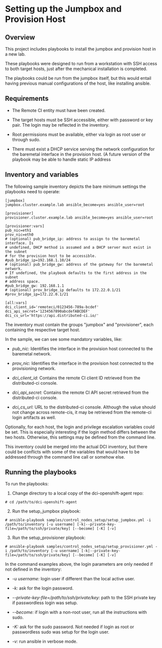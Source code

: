 # Setting up the Jumpbox and Provision Host

## Overview

This project includes playbooks to install the jumpbox and provision host in a new lab.

These playbooks were designed to run from a workstation with SSH access to both target hosts, just after the mechanical installation is completed.

The playbooks could be run from the jumpbox itself, but this would entail having previous manual configurations of the host, like installing ansible.

## Requirements

- The Remote CI entity must have been created.

- The target hosts must be SSH accessible, either with password or key pair. The login may be reflected in the inventory.

- Root permissions must be available, either via login as root user or through sudo.

- There must exist a DHCP service serving the network configuration for the baremetal interface in the provision host. (A future version of the playbook may be able to handle static IP address

## Inventory and variables

The following sample inventory depicts the bare minimum settings the playbooks need to operate:

```
[jumpbox]
jumpbox.cluster.example.lab ansible_become=yes ansible_user=root

[provisioner]
provisioner.cluster.example.lab ansible_become=yes ansible_user=root

[provisioner:vars]
pub_nic=eth1
prov_nic=eth0
# (optional) pub_bridge_ip: address to assign to the baremetal interface. Is
# undefined, DHCP method is assumed and a DHCP server must exist in the subnet
# for the provision host to be accessible.
#pub_bridge_ip=192.168.1.10/24
# (optional) pub_bridge_gw: address of the gateway for the baremetal network.
# If undefined, the playbook defaults to the first address in the subnet
# address space.
#pub_bridge_gw: 192.168.1.1
# (optional) prov_bridge_ip defaults to 172.22.0.1/21
#prov_bridge_ip=172.22.0.1/21

[all:vars]
dci_client_id='remoteci/0123456-789a-bcdef'
dci_api_secret='1234567890abcdefABCDEF'
dci_cs_url='https://api.distributed-ci.io/'
```

The inventory must contain the groups "jumpbox" and "provisioner", each containing the respective target host.

In the sample, we can see some mandatory variables, like:

- *pub_nic:* Identifies the interface in the provision host connected to the baremetal network.

- *prov_nic:* Identifies the interface in the provision host connected to the provisioning network.

- *dci_client_id:* Contains the remote CI client ID retrieved from the distributed-ci console.

- *dci_api_secret:* Contains the remote CI API secret retrieved from the distributed-ci console.

- *dci_cs_url:* URL to the distributed-ci console. Although the value should not change across remote-cis, it may be retrieved from the remote-ci login artifacts as well.

Optionally, for each host, the login and privilege escalation variables could be set. This is especially interesting if the login method differs between the two hosts. Otherwise, this settings may be defined from the command line.

This inventory could be merged into the actual DCI inventory, but there could be conflicts with some of the variables that would have to be addressed through the command line call or somehow else.

## Running the playbooks

To run the playbooks:

1. Change directory to a local copy of the dci-openshift-agent repo:

```
# cd /path/to/dci-openshift-agent
```

2. Run the setup_jumpbox playbook:

```
# ansible-playbook samples/control_nodes_setup/setup_jumpbox.yml -i /path/to/inventory [-u username] [-k|--private-key-file=/path/to/ssh/private/key] [--become] [-K] [-v]
```

3. Run the setup_provisioner playbook:

```
# ansible-playbook samples/control_nodes_setup/setup_provisioner.yml -i /path/to/inventory [-u username] [-k|--private-key-file=/path/to/ssh/private/key] [--become] [-K] [-v]
```

In the command examples above, the login parameters are only needed if not defined in the inventory:

- *-u username:* login user if different than the local active user.

- *-k:* ask for the login password.

- *--private-key-file=/path/to/ssh/private/key:* path to the SSH private key if passwordless login was setup.

- *--become:* if login with a non-root user, run all the instructions with sudo.

- *-K:* ask for the sudo password. Not needed if login as root or passwordless sudo was setup for the login user.

- *-v:* run ansible in verbose mode.
